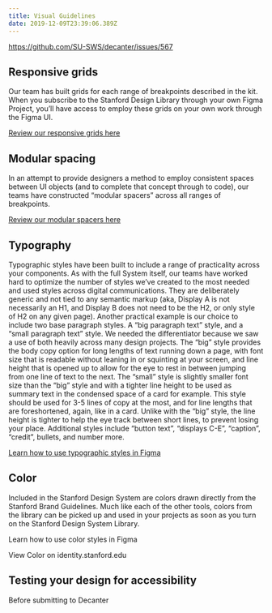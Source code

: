 ```yaml
---
title: Visual Guidelines
date: 2019-12-09T23:39:06.389Z
---
```

https://github.com/SU-SWS/decanter/issues/567

## Responsive grids

Our team has built grids for each range of breakpoints described in the kit. When you subscribe to the Stanford Design Library through your own Figma Project, you’ll have access to employ these grids on your own work through the Figma UI. 

[Review our responsive grids here](/page/layouts-responsive-design/)

## Modular spacing

In an attempt to provide designers a method to employ consistent spaces between UI objects (and to complete that concept through to code), our teams have constructed “modular spacers” across all ranges of breakpoints. 

[Review our modular spacers here](/page/layouts-modular-spacing/)

## Typography

Typographic styles have been built to include a range of practicality across your components. As with the full System itself, our teams have worked hard to optimize the number of styles we’ve created to the most needed and used styles across digital communications. They are deliberately generic and not tied to any semantic markup (aka, Display A is not necessarily an H1, and Display B does not need to be the H2, or only style of H2 on any given page). Another practical example is our choice to include two base paragraph styles. A “big paragraph text” style, and a “small paragraph text” style. We needed the differentiator because we saw a use of both heavily across many design projects. The “big” style provides the body copy option for long lengths of text running down a page, with font size that is readable without leaning in or squinting at your screen, and line height that is opened up to allow for the eye to rest in between jumping from one line of text to the next. The “small” style is slightly smaller font size than the “big” style and with a tighter line height to be used as summary text in the condensed space of a card for example. This style should be used for 3-5 lines of copy at the most, and for line lengths that are foreshortened, again, like in a card. Unlike with the “big” style, the line height is tighter to help the eye track between short lines, to prevent losing your place. Additional styles include “button text”, “displays C-E”, “caption”, “credit”, bullets, and number more. 

[Learn how to use typographic styles in Figma](page/brand-design-elements-typography/)

## Color

Included in the Stanford Design System are colors drawn directly from the Stanford Brand Guidelines. Much like each of the other tools, colors from the library can be picked up and used in your projects as soon as you turn on the Stanford Design System Library. 

Learn how to use color styles in Figma 

View Color on identity.stanford.edu

## Testing your design for accessibility

Before submitting to Decanter
